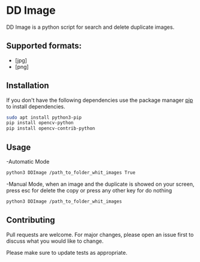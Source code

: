 # DD Image

DD Image is a python script for search and delete duplicate images.

## Supported formats:

* [jpg]
* [png]
## Installation

If you don't have the following dependencies use the package manager [pip](https://pip.pypa.io/en/stable/) to install dependencies.

```bash
sudo apt install python3-pip
pip install opencv-python
pip install opencv-contrib-python
```
## Usage

-Automatic Mode
```bash
python3 DDImage /path_to_folder_whit_images True
```
-Manual Mode, when an image and the duplicate is showed on your screen, press esc for delete the copy or press any other key for do nothing
```bash
python3 DDImage /path_to_folder_whit_images
```

## Contributing
Pull requests are welcome. For major changes, please open an issue first to discuss what you would like to change.

Please make sure to update tests as appropriate.
